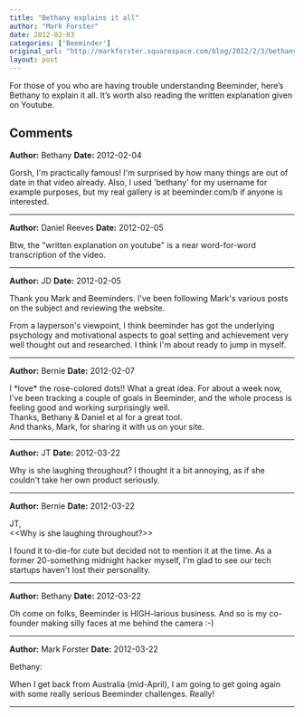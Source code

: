```yaml
---
title: "Bethany explains it all"
author: "Mark Forster"
date: 2012-02-03
categories: ['Beeminder']
original_url: "http://markforster.squarespace.com/blog/2012/2/3/bethany-explains-it-all.html"
layout: post
---
```


For those of you who are having trouble understanding Beeminder, here’s Bethany to explain it all. It’s worth also reading the written explanation given on Youtube.

## Comments

**Author:** Bethany
**Date:** 2012-02-04

Gorsh, I'm practically famous! I'm surprised by how many things are out of date in that video already. Also, I used 'bethany' for my username for example purposes, but my real gallery is at beeminder.com/b if anyone is interested.

---

**Author:** Daniel Reeves
**Date:** 2012-02-05

Btw, the "written explanation on youtube" is a near word-for-word transcription of the video.

---

**Author:** JD
**Date:** 2012-02-05

Thank you Mark and Beeminders. I've been following Mark's various posts on the subject and reviewing the website.   
  
From a layperson's viewpoint, I think beeminder has got the underlying psychology and motivational aspects to goal setting and achievement very well thought out and researched. I think I'm about ready to jump in myself.

---

**Author:** Bernie
**Date:** 2012-02-07

I \*love\* the rose-colored dots!! What a great idea. For about a week now, I've been tracking a couple of goals in Beeminder, and the whole process is feeling good and working surprisingly well.  
Thanks, Bethany & Daniel et al for a great tool.  
And thanks, Mark, for sharing it with us on your site.

---

**Author:** JT
**Date:** 2012-03-22

Why is she laughing throughout? I thought it a bit annoying, as if she couldn't take her own product seriously.

---

**Author:** Bernie
**Date:** 2012-03-22

JT,  
<<Why is she laughing throughout?>>  
  
I found it to-die-for cute but decided not to mention it at the time. As a former 20-something midnight hacker myself, I'm glad to see our tech startups haven't lost their personality.

---

**Author:** Bethany
**Date:** 2012-03-22

Oh come on folks, Beeminder is HIGH-larious business. And so is my co-founder making silly faces at me behind the camera :-)

---

**Author:** Mark Forster
**Date:** 2012-03-22

Bethany:  
  
When I get back from Australia (mid-April), I am going to get going again with some really serious Beeminder challenges. Really!

---
